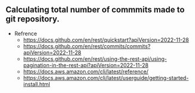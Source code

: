 ## Calculating total number of commmits made to git repository.

- Refrence
    - https://docs.github.com/en/rest/quickstart?apiVersion=2022-11-28
    - https://docs.github.com/en/rest/commits/commits?apiVersion=2022-11-28
    - https://docs.github.com/en/rest/using-the-rest-api/using-pagination-in-the-rest-api?apiVersion=2022-11-28
    - https://docs.aws.amazon.com/cli/latest/reference/
    - https://docs.aws.amazon.com/cli/latest/userguide/getting-started-install.html

<!-- 
    #### Sample api calls taken from official documentation & testing done locally.

    curl -L \
        -H "Accept: application/vnd.github+json" \
        -H "Authorization: Bearer <YOUR-TOKEN>" \
        -H "X-GitHub-Api-Version: 2022-11-28" \
        https://api.github.com/repos/OWNER/REPO/commits
 
    get /repos/{owner}/{repo}/commits

    ## Replacing required fields in the above api call.

    owner : khannashiv
    repo : Kubernetes-Practice
    Modified URL : https://api.github.com/repos/khannashiv/Kubernetes-Practice/commits
  
    ## Testing locally.

    curl https://api.github.com/repos/khannashiv/Kubernetes-Practice/commits --- > This is giving me an output in json format .
 
    curl "https://api.github.com/repos/khannashiv/Kubernetes-Practice/commits?per_page=30&page=1"
    curl "https://api.github.com/repos/khannashiv/Kubernetes-Practice/commits?per_page=30&page=2"
    curl "https://api.github.com/repos/khannashiv/Kubernetes-Practice/commits?per_page=30&page=3"

    ## We can print maximum 100 items/commits in single page.

    curl "https://api.github.com/repos/khannashiv/Kubernetes-Practice/commits?per_page=100&page=1"
    curl "https://api.github.com/repos/khannashiv/Kubernetes-Practice/commits?per_page=500" --- > But it accepting max of 100 commits as written in official documentation.

    ## In the below command, we are silently taking an output of curl and saving the output in comit.json file & eventually calculating the count of commits made by owner of repo.
    curl -s https://api.github.com/repos/khannashiv/Kubernetes-Practice/commits -o commit.json && jq '.[] | .commit.author.name' commit.json | wc -l

     export GITHUB_TOKEN="XXXXXXXXXXXXXXXX"
     export GIT_USERNAME="XXXXXXXXXXXXX"

     Q: Meaning of : if [ -z "$GIT_USERNAME" ] || [ -z "$GIT_TOKEN" ]; then ?
     S: This checks if either the environment variable GIT_USERNAME or the environment variable GIT_TOKEN is empty or unset.

        - [ -z "$GIT_USERNAME" ]   : The -z tests if the string is zero length (empty).
        - || : Logical OR operator : The condition passes if either side is true.
        - [ -z "$GIT_TOKEN" ]      : Same test for GIT_TOKEN.
        - If either variable is empty or missing, then the code inside the then block runs:

            - echo "Error: GitHub username or token is not set in the environment variables."
            - Prints an error message to the terminal.
            - exit 1
            - Exits the script immediately with a status code of 1, which generally signals an error.
        -

     Q: Instead of using echo "$RESPONSE", Can I also write cat "$RESPONSE" ?
     S: No, you cannot replace echo "$RESPONSE" with cat "$RESPONSE" .
        - RESPONSE is a variable holding the API response as a string, not a filename.
        - echo "$RESPONSE" prints the contents of the variable.
        - cat "$RESPONSE" tries to open a file named after the content of $RESPONSE, which almost certainly does not exist, and will cause an error.
        - If you want to use cat, you'd need to first save the response into a file, 
            - e.g. : echo "$RESPONSE" > response.txt
            - cat response.txt | grep -q "rate limit exceeded"
                - grep -q "rate limit exceeded" searches quietly for the string "rate limit exceeded" in the response.
        - "$@"  - expands to all the arguments individually quoted, preserving spaces and special characters.
                - "$@" preserves the boundaries between arguments, even if some have spaces.
                - NOTE : Using $@ without quotes would join all arguments into a single string, which could cause problems.
    -->

    